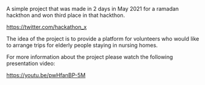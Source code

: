 A simple project that was made in 2 days in May 2021 for a ramadan hackthon and won third place in that hackthon.

https://twitter.com/hackathon_x

The idea of the project is to provide a platform for volunteers who would like to arrange trips for elderly people staying in nursing homes.

For more information about the project please watch the following presentation video:

https://youtu.be/pwHfanBP-5M
